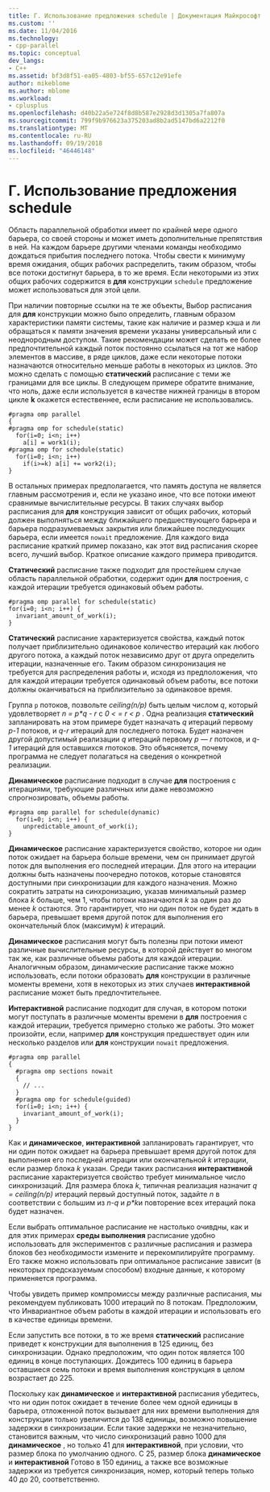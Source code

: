 ```yaml
---
title: Г. Использование предложения schedule | Документация Майкрософт
ms.custom: ''
ms.date: 11/04/2016
ms.technology:
- cpp-parallel
ms.topic: conceptual
dev_langs:
- C++
ms.assetid: bf3d8f51-ea05-4803-bf55-657c12e91efe
author: mikeblome
ms.author: mblome
ms.workload:
- cplusplus
ms.openlocfilehash: d40b22a5e724f8d8b587e2928d3d1305a7fa807a
ms.sourcegitcommit: 799f9b976623a375203ad8b2ad5147bd6a2212f0
ms.translationtype: MT
ms.contentlocale: ru-RU
ms.lasthandoff: 09/19/2018
ms.locfileid: "46446148"
---
```

# <a name="d-using-the-schedule-clause"></a>Г. Использование предложения schedule

Область параллельной обработки имеет по крайней мере одного барьера, со своей стороны и может иметь дополнительные препятствия в ней. На каждом барьере другими членами команды необходимо дождаться прибытия последнего потока. Чтобы свести к минимуму время ожидания, общих рабочих распределить, таким образом, чтобы все потоки достигнут барьера, в то же время. Если некоторыми из этих общих рабочих содержится в **для** конструкции `schedule` предложение может использоваться для этой цели.

При наличии повторные ссылки на те же объекты, Выбор расписания для **для** конструкции можно было определить, главным образом характеристики памяти системы, такие как наличие и размер кэша и ли обращаться к памяти значения времени указаны универсальный или с неоднородным доступом. Такие рекомендации может сделать ее более предпочтительной каждый поток постоянно ссылаться на тот же набор элементов в массиве, в ряде циклов, даже если некоторые потоки назначаются относительно меньше работы в некоторых из циклов. Это можно сделать с помощью **статический** расписание с теми же границами для все циклы. В следующем примере обратите внимание, что ноль, даже если используется в качестве нижней границы в втором цикле **k** окажется естественнее, если расписание не использовались.

```
#pragma omp parallel
{
#pragma omp for schedule(static)
  for(i=0; i<n; i++)
    a[i] = work1(i);
#pragma omp for schedule(static)
  for(i=0; i<n; i++)
    if(i>=k) a[i] += work2(i);
}
```

В остальных примерах предполагается, что память доступа не является главным рассмотрения и, если не указано иное, что все потоки имеют сравнимые вычислительные ресурсы. В таких случаях выбор расписания для **для** конструкция зависит от общих рабочих, который должен выполняться между ближайшего предшествующего барьера и барьера подразумеваемых закрытия или ближайшее последующих барьера, если имеется `nowait` предложение. Для каждого вида расписание краткий пример показано, как этот вид расписания скорее всего, лучший выбор. Краткое описание каждого примера приводится.

**Статический** расписание также подходит для простейшем случае область параллельной обработки, содержит один **для** построения, с каждой итерации требуется одинаковый объем работы.

```
#pragma omp parallel for schedule(static)
for(i=0; i<n; i++) {
  invariant_amount_of_work(i);
}
```

**Статический** расписание характеризуется свойства, каждый поток получает приблизительно одинаковое количество итераций как любого другого потока, а каждый поток независимо друг от друга определить итерации, назначенные его. Таким образом синхронизация не требуется для распределения работы и, исходя из предположения, что для каждой итерации требуется одинаковый объем работы, все потоки должны оканчиваться на приблизительно за одинаковое время.

Группа `p` потоков, позвольте *ceiling(n/p)* быть целым числом *q*, который удовлетворяет *n = p\*q - r* с *0 < = r < p* . Одна реализация **статический** запланировать на этом примере будет назначать *q* итераций первому *p-1* потоков, и *q-r* итераций для последнего потока.  Будет назначен другой допустимый реализации *q* итераций первому *p — r* потоков, и *q-1* итераций для оставшихся *r*потоков. Это объясняется, почему программа не следует полагаться на сведения о конкретной реализации.

**Динамическое** расписание подходит в случае **для** построения с итерациями, требующие различных или даже невозможно спрогнозировать, объемы работы.

```
#pragma omp parallel for schedule(dynamic)
  for(i=0; i<n; i++) {
    unpredictable_amount_of_work(i);
}
```

**Динамическое** расписание характеризуется свойство, которое ни один поток ожидает на барьера больше времени, чем он принимает другой поток для выполнения его последней итерации. Для этого на итерации должны быть назначены поочередно потоков, которые становятся доступными при синхронизации для каждого назначения. Можно сократить затраты на синхронизацию, указав минимальный размер блока *k* больше, чем 1, чтобы потоки назначаются *k* за один раз до менее *k* остаются. Это гарантирует, что ни один поток не будет ждать в барьера, превышает время другой поток для выполнения его окончательный блок (максимум) *k* итераций.

**Динамическое** расписания могут быть полезны при потоки имеют различные вычислительные ресурсы, в которой действует во многом так же, как различные объемы работы для каждой итерации. Аналогичным образом, динамические расписание также можно использовать, если потоки образовать **для** конструкции в различные моменты времени, хотя в некоторых из этих случаев **интерактивной** расписание может быть предпочтительнее.

**Интерактивной** расписание подходит для случая, в котором потоки могут поступать в различные моменты времени в **для** построения с каждой итерации, требуется примерно столько же работы. Это может произойти, если, например **для** конструкция предшествует один или несколько разделов или **для** конструкции `nowait` предложения.

```
#pragma omp parallel
{
  #pragma omp sections nowait
  {
    // ...
  }
  #pragma omp for schedule(guided)
  for(i=0; i<n; i++) {
    invariant_amount_of_work(i);
  }
}
```

Как и **динамическое**, **интерактивной** запланировать гарантирует, что ни один поток ожидает на барьера превышает время другой поток для выполнения его последней итерации или окончательной *k* итерации, если размер блока *k* указан. Среди таких расписания **интерактивной** расписание характеризуется свойство требует минимальное число синхронизаций. Для размера блока *k*, типичная реализация назначит *q = ceiling(n/p)* итераций первый доступный поток, задайте *n* в соответствии с большим из *n-q* и *p\*k*и повторение всех итераций пока будет назначен.

Если выбрать оптимальное расписание не настолько очивдны, как и для этих примерах **среды выполнения** расписание удобно использовать для экспериментов с различные расписания и размера блоков без необходимости измените и перекомпилируйте программу. Его также можно использовать при оптимальное расписание зависит (в некоторых предсказуемым способом) входные данные, к которому применяется программа.

Чтобы увидеть пример компромиссы между различные расписания, мы рекомендуем публиковать 1000 итераций по 8 потокам. Предположим, что Инвариантное объем работы в каждой итерации и использовать его в качестве единицы времени.

Если запустить все потоки, в то же время **статический** расписание приведет к конструкции для выполнения в 125 единиц, без синхронизации. Однако предположим, что один поток является 100 единиц в конце поступающих. Дождитесь 100 единиц в барьера оставшиеся семь потоки и время выполнения конструкция в целом возрастает до 225.

Поскольку как **динамическое** и **интерактивной** расписания убедитесь, что ни один поток ожидает в течение более чем одной единицы в барьера, отложенной поток вызывает для них времени выполнения для конструкции только увеличится до 138 единицы, возможно повышение задержки в синхронизации. Если такие задержки не незначительно, становится важным, что число синхронизаций равно 1000 для **динамическое** , но только 41 для **интерактивной**, при условии, что размер блока по умолчанию одного. С 25, размер блока **динамическое** и **интерактивной** Готово в 150 единиц, а также все возможные задержки из требуется синхронизация, номер, который теперь только 40 до 20, соответственно.